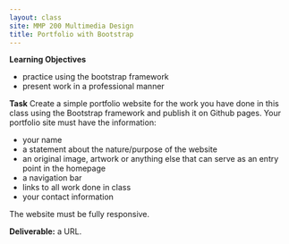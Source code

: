 ```yaml
---
layout: class
site: MMP 200 Multimedia Design
title: Portfolio with Bootstrap
---
```


**Learning Objectives** 
- practice using the bootstrap framework
- present work in a professional manner

**Task** 
Create a simple portfolio website for the work you have done in this class using the Bootstrap framework and publish it on Github pages. Your portfolio site must have the information: 
- your name
- a statement about the nature/purpose of the website
- an original image, artwork or anything else that can serve as an entry point in the homepage
- a navigation bar
- links to all work done in class
- your contact information

The website must be fully responsive.

**Deliverable:** a URL.
